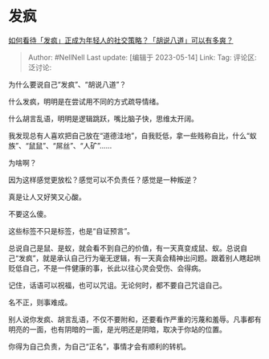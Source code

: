 # 发疯
[如何看待「发疯」正成为年轻人的社交策略？「胡说八道」可以有多爽？](https://www.zhihu.com/question/596140536/answer/3027161580)

> Author: #NellNell
> Last update: [编辑于 2023-05-14]
> Link:
> Tag:
> 评论区:
> 泛讨论:

为什么要说自己“发疯”、“胡说八道”？

什么发疯，明明是在尝试用不同的方式疏导情绪。

什么胡言乱语，明明是逻辑跳跃，嘴比脑子快，思维太开阔。

我发现总有人喜欢把自己放在“道德洼地”，自我贬低，拿一些贱称自比，什么“蚁族”、“鼠鼠”、“屌丝”、“人矿”……

为啥啊？

因为这样感觉更放松？感觉可以不负责任？感觉是一种叛逆？

真是让人又好笑又心酸。

不要这么傻。

这些标签不只是标签，也是“自证预言”。

总说自己是鼠、是蚁，就会看不到自己的价值，有一天真变成鼠、蚁。总说自己“发疯”，就是承认自己行为毫无逻辑，有一天真会精神出问题。跟着别人瞎起哄贬低自己，不是一件健康的事，长此以往心灵会受伤、会得病。

记住，话语可以祝福，也可以咒诅。无论何时，都不要自己咒诅自己。

名不正，则事难成。

别人说你发疯、胡言乱语，不仅不要附和，还要看作严重的污蔑和羞辱。凡事都有明亮的一面，也有阴暗的一面，是光明还是阴暗，取决于你站的位置。

你得为自己负责，为自己“正名”，事情才会有顺利的转机。